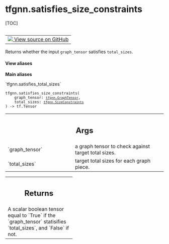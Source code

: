 # tfgnn.satisfies_size_constraints

[TOC]

<!-- Insert buttons and diff -->

<table class="tfo-notebook-buttons tfo-api nocontent" align="left">
<td>
  <a target="_blank" href="https://github.com/tensorflow/gnn/tree/master/tensorflow_gnn/graph/padding_ops.py#L169-L193">
    <img src="https://www.tensorflow.org/images/GitHub-Mark-32px.png" />
    View source on GitHub
  </a>
</td>
</table>



Returns whether the input `graph_tensor` satisfies `total_sizes`.

<section class="expandable">
  <h4 class="showalways">View aliases</h4>
  <p>
<b>Main aliases</b>
<p>`tfgnn.satisfies_total_sizes`</p>
</p>
</section>

<pre class="devsite-click-to-copy prettyprint lang-py tfo-signature-link">
<code>tfgnn.satisfies_size_constraints(
    graph_tensor: <a href="../tfgnn/GraphTensor.md"><code>tfgnn.GraphTensor</code></a>,
    total_sizes: <a href="../tfgnn/SizeConstraints.md"><code>tfgnn.SizeConstraints</code></a>
) -> tf.Tensor
</code></pre>



<!-- Placeholder for "Used in" -->


<!-- Tabular view -->
 <table class="responsive fixed orange">
<colgroup><col width="214px"><col></colgroup>
<tr><th colspan="2"><h2 class="add-link">Args</h2></th></tr>

<tr>
<td>
`graph_tensor`
</td>
<td>
a graph tensor to check against target total sizes.
</td>
</tr><tr>
<td>
`total_sizes`
</td>
<td>
target total sizes for each graph piece.
</td>
</tr>
</table>



<!-- Tabular view -->
 <table class="responsive fixed orange">
<colgroup><col width="214px"><col></colgroup>
<tr><th colspan="2"><h2 class="add-link">Returns</h2></th></tr>
<tr class="alt">
<td colspan="2">
A scalar boolean tensor equal to `True` if the `graph_tensor` statisifies
`total_sizes`, and `False` if not.
</td>
</tr>

</table>

